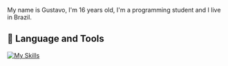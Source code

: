 My name is Gustavo, I'm 16 years old, I'm a programming student and I live in Brazil.

## 🔨 Language and Tools

[![My Skills](https://skillicons.dev/icons?i=typescript,javascript,html,css,nodejs,discord,firebase,tailwindcss,nextjs,react)](https://skillicons.dev)

